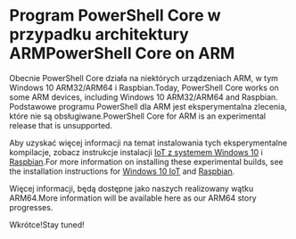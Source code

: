 # <a name="powershell-core-on-arm"></a><span data-ttu-id="f6035-101">Program PowerShell Core w przypadku architektury ARM</span><span class="sxs-lookup"><span data-stu-id="f6035-101">PowerShell Core on ARM</span></span>

<span data-ttu-id="f6035-102">Obecnie PowerShell Core działa na niektórych urządzeniach ARM, w tym Windows 10 ARM32/ARM64 i Raspbian.</span><span class="sxs-lookup"><span data-stu-id="f6035-102">Today, PowerShell Core works on some ARM devices, including Windows 10 ARM32/ARM64 and Raspbian.</span></span>
<span data-ttu-id="f6035-103">Podstawowe programu PowerShell dla ARM jest eksperymentalna zlecenia, które nie są obsługiwane.</span><span class="sxs-lookup"><span data-stu-id="f6035-103">PowerShell Core for ARM is an experimental release that is unsupported.</span></span>

<span data-ttu-id="f6035-104">Aby uzyskać więcej informacji na temat instalowania tych eksperymentalne kompilacje, zobacz instrukcje instalacji [IoT z systemem Windows 10](installing-powershell-core-on-windows.md#deploying-on-windows-iot) i [Raspbian](installing-powershell-core-on-linux.md#raspbian).</span><span class="sxs-lookup"><span data-stu-id="f6035-104">For more information on installing these experimental builds, see the installation instructions for [Windows 10 IoT](installing-powershell-core-on-windows.md#deploying-on-windows-iot) and [Raspbian](installing-powershell-core-on-linux.md#raspbian).</span></span>

<span data-ttu-id="f6035-105">Więcej informacji, będą dostępne jako naszych realizowany wątku ARM64.</span><span class="sxs-lookup"><span data-stu-id="f6035-105">More information will be available here as our ARM64 story progresses.</span></span>

<span data-ttu-id="f6035-106">Wkrótce!</span><span class="sxs-lookup"><span data-stu-id="f6035-106">Stay tuned!</span></span>
